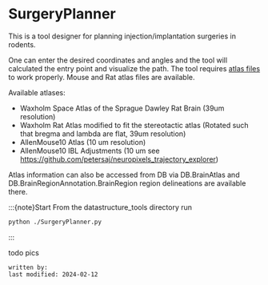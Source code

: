 # SurgeryPlanner
This is a tool designer for planning injection/implantation surgeries in rodents.

One can enter the desired coordinates and angles and the tool will calculated the entry point and visualize the path.
The tool requires [atlas files](AdminCommander.md#copy-brain-atlases) to work properly. Mouse and Rat atlas files are available.

Available atlases:
- Waxholm Space Atlas of the Sprague Dawley Rat Brain (39um resolution)
- Waxholm Rat Atlas modified to fit the stereotactic atlas (Rotated such that bregma and lambda are flat, 39um resolution)
- AllenMouse10 Atlas (10 um resolution)
- AllenMouse10 IBL Adjustments (10 um see <https://github.com/petersaj/neuropixels_trajectory_explorer>)

Atlas information can also be accessed from DB via DB.BrainAtlas and DB.BrainRegionAnnotation.BrainRegion 
region delineations are available there.

:::{note}Start
From the datastructure_tools directory run
~~~bash
python ./SurgeryPlanner.py
~~~
:::


todo pics

~~~~
written by: 
last modified: 2024-02-12
~~~~